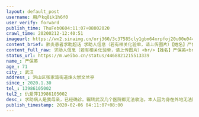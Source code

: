 ```yaml
---
layout: default_post
username: 用户kq8ik1h6f0
user_verify: forward
publish_time: ThuFeb0604:11:07+08002020
crawl_time: 20200212-12:40:51
imageurl: https://wx2.sinaimg.cn/orj360/3c37585cly1gbm64xrpfoj20u00u044h.jpg,https://wx4.sinaimg.cn/orj360/3c37585cly1gbm64y34t6j20u00u0q7q.jpg,https://wx3.sinaimg.cn/orj360/3c37585cly1gbm64ycw00j20u00u0jxo.jpg,https://wx2.sinaimg.cn/orj360/3c37585cly1gbm64ym835j20f30qtac8.jpg
content_brief: 肺炎患者求助超话 求助人信息（若有相关化验单，请上传图片）【姓名】严保英【年龄】71【所在城市】武汉【所在小区、社区】洪山区张家湾街道烽火崇文兰亭【患病时间】2020.1.30【联系方式】13986105002【其他紧急联系人】仇爱萍 13986105002【病情描述】 求助：病人是我母亲，已经确诊。辗 ...全文
content_full_raw: 求助人信息（若有相关化验单，请上传图片）<br/>【姓名】严保英<br/>【年龄】71<br/>【所在城市】武汉<br/>【所在小区、社区】洪山区张家湾街道烽火崇文兰亭<br/>【患病时间】2020.1.30<br/>【联系方式】13986105002<br/>【其他紧急联系人】仇爱萍13986105002<br/>【病情描述】求助：病人是我母亲，已经确诊。辗转武汉几个医院都无法收治。本人因为身在外地无法回汉。实在是走投无路，在此恳请各位兄弟姐妹帮帮我🙏🙏🙏<br/>严保英，女，70岁，确诊病患，无法入院及时治疗。有基础疾病高血压心脏病。<br/>1.13日左右开始感冒吃感冒药。1.30日晚上突然发热头疼至今。最高38.4度。并且全身酸痛，咳嗽，呕吐，腹泻。<br/>2.1日在武科大医院做了检查，双肺病毒性感染，高度疑似，只让回家自行隔离。<br/>2.2日在七医院挂号排队了整整一下午，医生也只说了几句让自己回家观察。<br/>2.3日晚上老人一晚上又在发烧，一晚上没有睡觉，老人在家中难受的受不了了！！<br/>2.4日在人民医院排队做了核酸检测，结果显示阳性。现在已经没有胃口吃不下东西。吃了药就想吐。现恳请求住院隔离，病情不能拖延了！<br/>住址：武汉市洪山区张家湾街道烽火崇文兰庭<br/>联系人：仇爱平<br/>电话：13986105002<adata-url="http://t.cn/RJyvSCk"href="http://weibo.com/p/1001018008632030000000000"data-hide=""><spanclass='url-icon'><imgstyle='width:1rem;height:1rem'src='https://h5.sinaimg.cn/upload/2015/09/25/3/timeline_card_small_location_default.png'></span><spanclass="surl-text">徐州</span></a>
status_url: https://m.weibo.cn/status/4468821215513339
name_: 严保英
age_: 71
city_: 武汉
address_: 洪山区张家湾街道烽火崇文兰亭
since_: 2020.1.30
tel_: 13986105002
tel2_: 仇爱萍13986105002
desc_: 求助病人是我母亲，已经确诊。辗转武汉几个医院都无法收治。本人因为身在外地无法回汉。实在是走投无路，在此恳请各位兄弟姐妹帮帮我🙏🙏🙏严保英，女，70岁，确诊病患，无法入院及时治疗。有基础疾病高血压心脏病。1.13日左右开始感冒吃感冒药。1.30日晚上突然发热头疼至今。最高38.4度。并且全身酸痛，咳嗽，呕吐，腹泻。2.1日在武科大医院做了检查，双肺病毒性感染，高度疑似，只让回家自行隔离。2.2日在七医院挂号排队了整整一下午，医生也只说了几句让自己回家观察。2.3日晚上老人一晚上又在发烧，一晚上没有睡觉，老人在家中难受的受不了了！！2.4日在人民医院排队做了核酸检测，结果显示阳性。现在已经没有胃口吃不下东西。吃了药就想吐。现恳请求住院隔离，病情不能拖延了！住址武汉市洪山区张家湾街道烽火崇文兰庭联系人仇爱平电话13986105002<adata-url="http//t.cn/RJyvSCk"href="http//weibo.com/p/1001018008632030000000000"data-hide=""><spanclass='url-icon'><imgstyle='width1rem;height1rem'src='https//h5.sinaimg.cn/upload/2015/09/25/3/timeline_card_small_location_default.png'></span><spanclass="surl-text">徐州</span></a>
publish_timestamp: 2020-02-06 04:11:07+08:00
---
```

